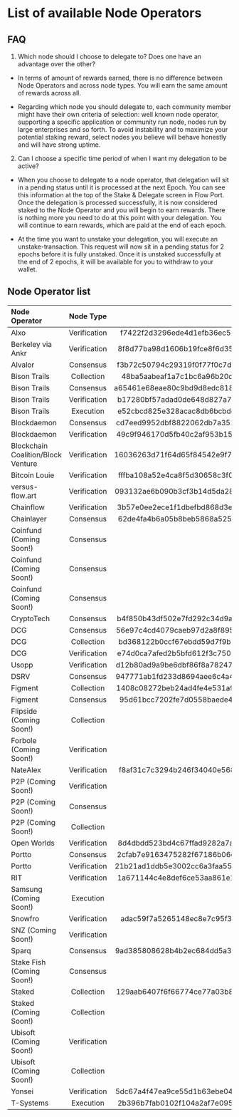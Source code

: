 # List of available Node Operators
## FAQ 
1. Which node should I choose to delegate to? Does one have an advantage over the other?

  - In terms of amount of rewards earned, there is no difference between Node Operators and across node types. You will earn the same amount of rewards across all.
  
  - Regarding which node you should delegate to, each community member might have their own criteria of selection: well known node operator, supporting a specific application or community run node, nodes run by large enterprises and so forth. To avoid instability and to maximize your potential staking reward, select nodes you believe will behave honestly and will have strong uptime.
  
2. Can I choose a specific time period of when I want my delegation to be active?

  - When you choose to delegate to a node operator, that delegation will sit in a pending status until it is processed at the next Epoch. You can see this information at the top of the Stake & Delegate screen in Flow Port. Once the delegation is processed successfully, it is now considered staked to the Node Operator and you will begin to earn rewards. There is nothing more you need to do at this point with your delegation. You will continue to earn rewards, which are paid at the end of each epoch.
  
  - At the time you want to unstake your delegation, you will execute an unstake-transaction. This request will now sit in a pending status for 2 epochs before it is fully unstaked. Once it is unstaked successfully at the end of 2 epochs, it will be available for you to withdraw to your wallet.

## Node Operator list
| Node Operator             | Node Type           | Node ID  |
|:--------------------------|:-------------------:|:---------:|
| Alxo | Verification | f7422f2d3296ede4d1efb36ec55e3fd93702c061f7ee627881f0b3007beff2ed
| Berkeley via Ankr | Verification | 8f8d77ba98d1606b19fce8f6d35908bfc29ea171c02879162f6755c05e0ca1ee 
| Alvalor | Consensus | f3b72c50794c29319f0f77f0c7d623662eb15253c291a5360d095a4ea282fadb
| Bison Trails | Collection | 48ba5aabeaf1a7c1bc6a96b20c8e9f6cbe7f6b3c77faec3b77fa66a630abf8c7
| Bison Trails | Consensus | a65461e68eae80c9bd9d8edc81857c7d2cd83ba9992433c468e9ef6515d32006
| Bison Trails | Verification | b17280bf57adad0de648d827a7ccbe81c74cf6a9cc44af4778587b133747a2f9
| Bison Trails | Execution | e52cbcd825e328acac8db6bcbdcbb6e7724862c8b89b09d85edccf41ff9981eb
| Blockdaemon | Consensus | cd7eed9952dbf8822062db7a351d959ef1166cd6d1856c0ad26c1c67d68e4fdb
| Blockdaemon | Verification | 49c9f946170d5fb40c2af953b1534fae771905865b142ab6ac9685b8ba5b51c1
| Blockchain Coalition/Block Venture | Verification | 16036263d71f64d65f84542e9f7678e578482a107b61e45b88759ebea2c7451d
| Bitcoin Louie | Verification | fffba108a52e4ca8f5d30658c3f03f47ad1cc13a0995435c0532336236813218
| versus-flow.art | Verification | 093132ae6b090b3cf3b14d5da282e8a9cc6e5158342a83354c4fd27d5263416e
| Chainflow | Verification | 3b57e0ee2ece1f1dbefbd868d3eaac63b32a11df5b1a37d231145ea219055dde
| Chainlayer | Consensus | 62de4fa4b6a05b8beb5868a5259caca4efa966aa0cb867fdd776c73abe9370ad
| Coinfund (Coming Soon!) | Consensus | <!--- 5a4bff17941a73909472afe23f1ccdc59d7526f93b16b4e374bd8353f8b624b4 -->
| Coinfund (Coming Soon!) | Consensus | <!--- b5702f80aa39f06ecdf4d6321bfe40f64e40b9b630085a42993f1b241bfcbf25 -->
| Coinfund (Coming Soon!) | Consensus | <!--- d98755f4ae8bef3f372889c4d7010ca784ea6da46fdde63d27ee57b2bf5efdd7 -->
| CryptoTech | Consensus | b4f850b43df502e7fd292c34d9a21c2e8db350cd8a1214a4a29734bc6f3c9e92
| DCG | Consensus | 56e97c4cd4079caeb97d2a8f8950437107813436d5964f22a1f459eb8cf73a71
| DCG | Collection | bd368122b0ccf67ebdd59d7f9b75edfa85106c3af41854c946ad0fa46e5c3ddd
| DCG | Verification | e74d0ca7afed2b5bfd612f3c75010adb229d632ca4ab3b77d178ee226d7ec2a2
| Usopp | Verification | d12b80ad9a9be6dbf86f8a7824739d9b2193836e5df226e063528dae33be3a4a
| DSRV | Consensus | 947771ab1fd233d8694aee6c4a4259ee7e2241f4a201067aaa28adbb989d7c97
| Figment | Collection | 1408c08272beb24ad4fe4e531a9b937a26ee72c5f56b50ac8f2b889c3c42d316
| Figment | Consensus | 95d61bcc7202fe7d0558baede4cc17a56aac191a0cfd110fbf824e2ef71bd49c 
| Flipside (Coming Soon!) | Collection | <!--- 581525fa93d8fe4b334c179698c6e72baccb802593e55e40da61d24e589d85be -->
| Forbole (Coming Soon!) | Verification | <!--- 38b6148d2125c1410520ec6cbfcc65993f59b9241a652fec926206a2d5d839aa -->
| NateAlex | Verification | f8af31c7c3294b246f34040e5685c351e89f1c1edf6c64f93f7babd73d149951
| P2P (Coming Soon!) | Verification | <!--- 78ef2e461a32df2278ae78baf7cf1a54fec3601fe4723a5833c49e1935dc4b7d -->
| P2P (Coming Soon!)| Consensus | <!--- 8510b001c25c479b0874f3915fd14895c5d22331449182f1293b3c1c4bca4403 -->
| P2P (Coming Soon!) | Collection | <!--- 79b43645fdf7c6597d8868b10c91d8cf343ab7d2cea0c98902d8f9456049918a -->
| Open Worlds | Verification | 8d4dbdd523bd4c67ffad9282a7acefc65641d25ac9c40759de9df859eb7255e3
| Portto | Consensus | 2cfab7e9163475282f67186b06ce6eea7fa0687d25dd9c7a84532f2016bc2e5e
| Portto | Verification | 21b21ad1ddb5e3002cc6a3faa55e23d70db014ee229c213f7a43769789125536
| RIT | Verification | 1a671144c4e8def6ce53aa861e185ab22f559f8ba0e0ea6017b714f3b5be0d74
| Samsung (Coming Soon!) | Execution | <!--- 6c6af0933b710655ec553f4bead3b01c5e0a3ffd1194ee536efb926b356c54aa -->
| Snowfro | Verification | adac59f7a5265148ec8e7c95f373d9ce9a7ec2baeaafda965d9cbfb4f88f8039
| SNZ (Coming Soon!) | Verification | <!--- 85bab4d040af244ba473a11e43cb3188fb1e4d2694d2c795fee91d51bf814f28 -->
| Sparq | Consensus | 9ad385808628b4b2ec684dd5a31ec1da3b894f6241725b13abe7ae268bcf359d
| Stake Fish (Coming Soon!) | Consensus | <!--- b09bfbaf2d9e6f6541855dc65b8e0247bd97a0cceb607b9cf89ed368bc16308d -->
| Staked | Collection | 129aab6407f6f66774ce77a03b8abd1ba67317eab1c70c5c6cdd7a433a7d64e8
| Staked (Coming Soon!) | Collection | <!--- fcb55c2d1fb2737b159704b5a30b194b8a8ddfb4691d55692af597ac6e236201 -->
| Ubisoft (Coming Soon!) | Verification | <!--- 429143c4438fcbbfc7353869b4f270e233aa0f75a6881ee977a81c962c4978ed -->
| Ubisoft (Coming Soon!) | Collection | <!--- dc0fb2d914f0c12cc1de527d22974b8f2de376e4765e084e0b8be14b51b5ef81 -->
| Yonsei | Verification | 5dc67a4f47ea9ce55d1b63ebe04cc68d8b29c41e40ab5cdc63b108ce292139a0
| T-Systems| Execution | 2b396b7fab0102f104a2af7e095b145cc14da28f863564802e158afc3e07e638 |
